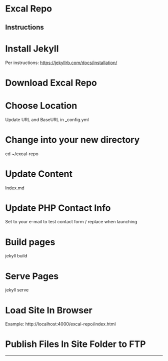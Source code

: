 # Excal Repo

Instructions
------
# Install Jekyll
Per instructions: https://jekyllrb.com/docs/installation/

# Download Excal Repo

# Choose Location
Update URL and BaseURL in _config.yml

# Change into your new directory
cd ~/excal-repo

# Update Content
Index.md

# Update PHP Contact Info
Set to your e-mail to test contact form / replace when launching

# Build pages
jekyll build

# Serve Pages
jekyll serve

# Load Site In Browser
Example: http://localhost:4000/excal-repo/index.html

# Publish Files In Site Folder to FTP

------
